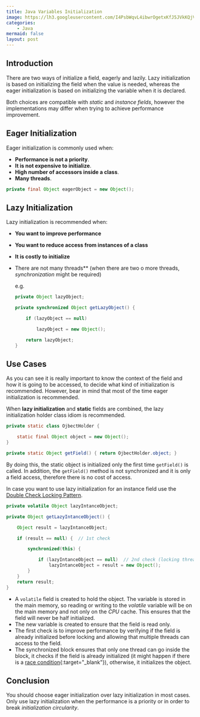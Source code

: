 ```yaml
---
title: Java Variables Initialization
image: https://lh3.googleusercontent.com/I4PsbWqvL4ibwrOgetxKfJ5JVkKQjVIeMpzrlQ08Ng88LL9EACrLC4MhsnbHZhALRvmyzySCFJyNaKU3yjTL64ZduAlcQFOHk7-kKJ5ZF_3nf3BOBMVy7CVaOXuJj9D7XlATPp9H0Gx5gaAdxV8sZ-8fxV3EgG2uXnmAORgPNmqd7yPxtiKRFYNC6x1-CgSxCUl0HICt0DcoqWheaT5dYYOqLAWMbc6tXs-ivvK1EG3VmIMOIxIeaB0jOMyKI7buaNu9Hi_vzAgYDajbkVhTbxGkAoPk5WbBMIpWJDOY6zYBr_HtpzAfkrL9w5QHhtgoaScIAVxRapcfoACXp4xunp_teqyvZ4w_Riiwo_n-RS6vkOPMaotPfFrwIjh9zYgCv8JdqlKIQ_mZ_YiFEdBzrKO6bI0d26Tlj6zBizNG6yRjZGhYPqrctNiEyB1mk-E4U8Y45e-6gdI2X4MhLiatUtxflvCx5b5QtClKHWIdzJbtkKoRFk0C67kETKfk2J923pV_Mf7fcqg__SwomTXB8RhYgopaPBenjalnx5lRXv1Bt7rk0kwrbangOdkhAM3BbONO8k-jNJG9si0QKEwdjzeDQpyGgWwSQ38Q_XWnNld3RytyA8qsAs0Ed8RFvcpGwCxJRSW3GFKFe3Irx24PHrv85-pNbGTZ19ZgAKrh9PhlzNgyO0UbQed833wt=w1920-h1280-no?authuser=0
categories:
    - Java
mermaid: false
layout: post
---
```


## Introduction

There are two ways of initialize a field, eagerly and lazily. Lazy initialization is based on initializing the field when the value is needed, whereas the eager initialization is based on initializing the variable when it is declared.

Both choices are compatible with _static_ and _instance fields_, however the implementations may differ when trying to achieve performance improvement.

## Eager Initialization

Eager initialization is commonly used when:

- **Performance is not a priority**.
- **It is not expensive to initialize**.
- **High number of accessors inside a class**.
- **Many threads**.

```java
private final Object eagerObject = new Object();
```

## Lazy Initialization

Lazy initialization is recommended when:

- **You want to improve performance**
- **You want to reduce access from instances of a class**
- **It is costly to initialize**
- There are not many threads** (when there are two o more threads, _synchronization_ might be required)

    e.g. 

    ```java
    private Object lazyObject;

    private synchronized Object getLazyObject() {

        if (lazyObject == null)

            lazyObject = new Object();

        return lazyObject;
    }
    ```

## Use Cases

As you can see it is really important to know the context of the field and how it is going to be accessed, to decide what kind of initialization is recommended. However, bear in mind that most of the time eager initialization is recommended.

When **lazy initialization** and **static** fields are combined, the lazy initialization holder class idiom is recommended.

```java
private static class OjbectHolder {

    static final Object object = new Object();
}

private static Object getField() { return OjbectHolder.object; }
```

By doing this, the static object is initialized only the first time `getField()` is called. In addition, the `getField()` method is not synchronized and it is only a field access, therefore there is no cost of access.

In case you want to use lazy initialization for an instance field use the [Double Check Locking Pattern](https://sergiomartinrubio.com/articles/creational-patterns#double-checked-locking-pattern).

```java
private volatile Object lazyIntanceObject;

private Object getLazyIntanceObject() {

    Object result = lazyIntanceObject;

    if (result == null) {  // 1st check

        synchronized(this) {

            if (lazyIntanceObject == null)  // 2nd check (locking thread)
                lazyIntanceObject = result = new Object();
        }
    }
    return result;
}
```

- A `volatile` field is created to hold the object. The variable is stored in the main memory, so reading or writing to the _volatile_ variable will be on the main memory and not only on the _CPU_ cache. This ensures that the field will never be half initialized.
- The new variable is created to ensure that the field is read only.
- The first check is to improve performance by verifying if the field is already initialized before locking and allowing that multiple threads can access to the field.
- The synchronized block ensures that only one thread can go inside the block, it checks if the field is already initialized (it might happen if there is a [race condition](http://tutorials.jenkov.com/java-concurrency/race-conditions-and-critical-sections.html){:target="_blank"}), otherwise, it initializes the object.

## Conclusion

You should choose eager initialization over lazy initialization in most cases. Only use lazy initialization when the performance is a priority or in order to break _initialization circularity_.

